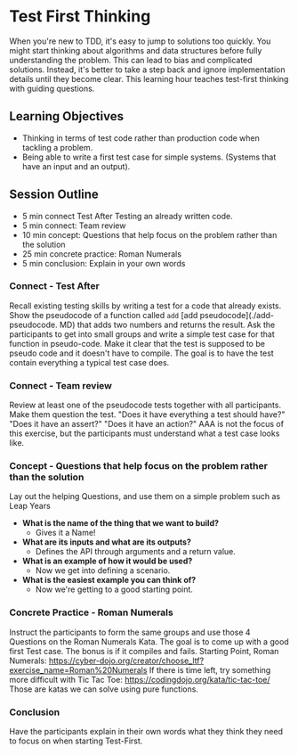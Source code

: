 # Test First Thinking

When you're new to TDD, it's easy to jump to solutions too quickly. 
You might start thinking about algorithms and data structures before fully understanding the problem. 
This can lead to bias and complicated solutions. 
Instead, it's better to take a step back and ignore implementation details until they become clear. 
This learning hour teaches test-first thinking with guiding questions.

## Learning Objectives

- Thinking in terms of test code rather than production code when tackling a problem.
- Being able to write a first test case for simple systems. (Systems that have an input and an output).

## Session Outline

- 5 min connect Test After Testing an already written code.
- 5 min connect: Team review
- 10 min concept: Questions that help focus on the problem rather than the solution
- 25 min concrete practice: Roman Numerals
- 5 min conclusion: Explain in your own words

### Connect - Test After
Recall existing testing skills by writing a test for a code that already exists.
Show the pseudocode of a function called `add` [add pseudocode](./add-pseudocode. MD) that adds two numbers and returns the result.
Ask the participants to get into small groups and write a simple test case for that function in pseudo-code.
Make it clear that the test is supposed to be pseudo code and it doesn't have to compile.
The goal is to have the test contain everything a typical test case does.

### Connect - Team review
Review at least one of the pseudocode tests together with all participants. 
Make them question the test. 
"Does it have everything a test should have?"
"Does it have an assert?" 
"Does it have an action?"
AAA is not the focus of this exercise, but the participants must understand what a test case looks like.

### Concept - Questions that help focus on the problem rather than the solution
Lay out the helping Questions, and use them on a simple problem such as Leap Years

- **What is the name of the thing that we want to build?** 
	- Gives it a Name!
- **What are its inputs and what are its outputs?**
	- Defines the API through arguments and a return value.
- **What is an example of how it would be used?**
	- Now we get into defining a scenario.
- **What is the easiest example you can think of?**
	- Now we're getting to a good starting point.

### Concrete Practice - Roman Numerals
Instruct the participants to form the same groups and use those 4 Questions on the Roman Numerals Kata.
The goal is to come up with a good first Test case. The bonus is if it compiles and fails.
Starting Point, Roman Numerals: https://cyber-dojo.org/creator/choose_ltf?exercise_name=Roman%20Numerals
If there is time left, try something more difficult with Tic Tac Toe: https://codingdojo.org/kata/tic-tac-toe/
Those are katas we can solve using pure functions. 

### Conclusion
Have the participants explain in their own words what they think they need to focus on when starting Test-First.
